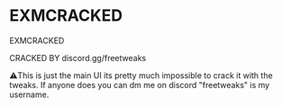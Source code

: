 # EXMCRACKED
EXMCRACKED

CRACKED BY discord.gg/freetweaks

⚠️This is just the main UI its pretty much impossible to crack it with the tweaks. If anyone does you can dm me on discord "freetweaks" is my username.
